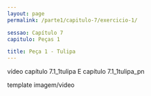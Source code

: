 ```yaml
---
layout: page
permalink: /parte1/capitulo-7/exercicio-1/

sessao: Capítulo 7
capitulo: Peças 1

title: Peça 1 - Tulipa
---
```


vídeo capítulo 7.1_1tulipa E capítulo 7.1_1tulipa_pn

template imagem/video
